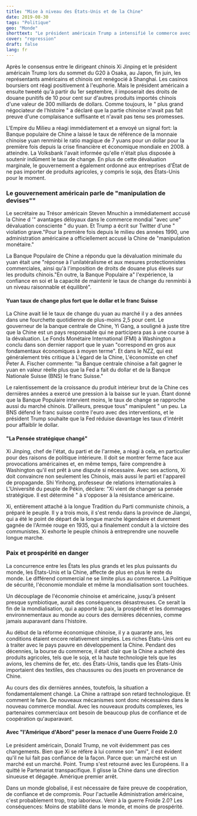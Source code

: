 ```yaml
---
title: "Mise à niveau des États-Unis et de la Chine"
date: 2019-08-30
tags: "Politique"
geo: "Monde"
shorttext: "Le président américain Trump a intensifié le commerce avec la Chine. Pékin réagit calmement, mais envoie un signal fort."
cover: "repression"
draft: false
lang: fr
---
```


Après le consensus entre le dirigeant chinois Xi Jinping et le président américain Trump lors du sommet du G20 à Osaka, au Japon, fin juin, les représentants américains et chinois ont renégocié à Shanghai. Les casinos boursiers ont réagi positivement à l'euphorie. Mais le président américain a ensuite tweeté qu'à partir du 1er septembre, il imposerait des droits de douane punitifs de 10 pour cent sur d'autres produits importés chinois d'une valeur de 300 milliards de dollars. Comme toujours, le " plus grand négociateur de l'histoire " a déclaré que la partie chinoise n'avait pas fait preuve d'une complaisance suffisante et n'avait pas tenu ses promesses.

L'Empire du Milieu a réagi immédiatement et a envoyé un signal fort: la Banque populaire de Chine a laissé le taux de référence de la monnaie chinoise yuan renminbi le ratio magique de 7 yuans pour un dollar pour la première fois depuis la crise financière et économique mondiale en 2008. à atteindre. La Volksbank l'avait informée qu'elle n'était plus disposée à soutenir indûment le taux de change. En plus de cette dévaluation marginale, le gouvernement a également ordonné aux entreprises d'État de ne pas importer de produits agricoles, y compris le soja, des États-Unis pour le moment.

### Le gouvernement américain parle de "manipulation de devises""

Le secrétaire au Trésor américain Steven Mnuchin a immédiatement accusé la Chine d '" avantages déloyaux dans le commerce mondial "avec une" dévaluation consciente " du yuan. Et Trump a écrit sur Twitter d'une " violation grave."Pour la première fois depuis le milieu des années 1990, une administration américaine a officiellement accusé la Chine de "manipulation monétaire."

La Banque Populaire de Chine a répondu que la dévaluation minimale du yuan était une "réponse à l'unilatéralisme et aux mesures protectionnistes commerciales, ainsi qu'à l'imposition de droits de douane plus élevés sur les produits chinois."En outre, la Banque Populaire a" l'expérience, la confiance en soi et la capacité de maintenir le taux de change du renminbi à un niveau raisonnable et équilibré".

#### Yuan taux de change plus fort que le dollar et le franc Suisse

La Chine avait lié le taux de change du yuan au marché il y a des années dans une fourchette quotidienne de plus-moins 2,5 pour cent. Le gouverneur de la banque centrale de Chine, Yi Gang, a souligné à juste titre que la Chine est un pays responsable qui ne participera pas à une course à la dévaluation. Le Fonds Monétaire International (FMI) à Washington a conclu dans son dernier rapport que le yuan "correspond en gros aux fondamentaux économiques à moyen terme". Et dans le NZZ, qui est généralement très critique à L'égard de la Chine, L'économiste en chef Peter A. Fischer commente: "la Banque centrale chinoise a fait gagner le yuan en valeur réelle plus que la Fed a fait du dollar et de la Banque Nationale Suisse (BNS) le franc Suisse."

Le ralentissement de la croissance du produit intérieur brut de la Chine ces dernières années a exercé une pression à la baisse sur le yuan. Étant donné que la Banque Populaire intervient moins, le taux de change se rapproche aussi du marché chinois. D'ailleurs, presque tous" manipulent " un peu. La BNS défend le franc suisse contre l'euro avec des interventions, et le président Trump souhaite que la Fed réduise davantage les taux d'intérêt pour affaiblir le dollar.

#### "La Pensée stratégique changé"

Xi Jinping, chef de l'état, du parti et de l'armée, a réagi à cela, en particulier pour des raisons de politique intérieure. Il doit se montrer ferme face aux provocations américaines et, en même temps, faire comprendre à Washington qu'il est prêt à une dispute si nécessaire. Avec ses actions, Xi doit convaincre non seulement les Chinois, mais aussi le parti et l'appareil de propagande. Shi Yinhong, professeur de relations internationales à L'Université du peuple de Pékin, déclare: "Xi vient de changer sa pensée stratégique. Il est déterminé " à s'opposer à la résistance américaine.

Xi, entièrement attaché à la longue Tradition du Parti communiste chinois, a préparé le peuple. Il y a trois mois, il s'est rendu dans la province de Jiangxi, qui a été le point de départ de la longue marche légendaire et durement gagnée de l'Armée rouge en 1935, qui a finalement conduit à la victoire des communistes. Xi exhorte le peuple chinois à entreprendre une nouvelle longue marche.

### Paix et prospérité en danger

La concurrence entre les États les plus grands et les plus puissants du monde, les États-Unis et la Chine, affecte de plus en plus le reste du monde. Le différend commercial ne se limite plus au commerce. La Politique de sécurité, l'économie mondiale et même la mondialisation sont touchées.

Un découplage de l'économie chinoise et américaine, jusqu'à présent presque symbiotique, aurait des conséquences désastreuses. Ce serait la fin de la mondialisation, qui a apporté la paix, la prospérité et les dommages environnementaux au monde au cours des dernières décennies, comme jamais auparavant dans l'histoire.

Au début de la réforme économique chinoise, il y a quarante ans, les conditions étaient encore relativement simples. Les riches États-Unis ont eu à traiter avec le pays pauvre en développement la Chine. Pendant des décennies, la bourse du commerce, il était clair que la Chine a acheté des produits agricoles, tels que le soja, et la haute technologie tels que les avions, les chemins de fer, etc. des États-Unis, tandis que les États-Unis importaient des textiles, des chaussures ou des jouets en provenance de Chine.

Au cours des dix dernières années, toutefois, la situation a fondamentalement changé. La Chine a rattrapé son retard technologique. Et comment le faire. De nouveaux mécanismes sont donc nécessaires dans le nouveau commerce mondial. Avec les nouveaux produits complexes, les partenaires commerciaux ont besoin de beaucoup plus de confiance et de coopération qu'auparavant.

#### Avec "l'Amérique d'Abord" peser la menace d'une Guerre Froide 2.0

Le président américain, Donald Trump, ne voit évidemment pas ces changements. Bien que Xi se réfère à lui comme son "ami", il est évident qu'il ne lui fait pas confiance de la façon. Parce que: un marché est un marché est un marché. Point. Trump s'est retourné avec les Européens. Il a quitté le Partenariat transpacifique. Il glisse la Chine dans une direction sinueuse et dégagée. Amérique premier arrêt.

Dans un monde globalisé, il est nécessaire de faire preuve de coopération, de confiance et de compromis. Pour l'actuelle Administration américaine, c'est probablement trop, trop laborieux. Venir à la guerre Froide 2.0? Les conséquences: Moins de stabilité dans le monde, et moins de prospérité.
